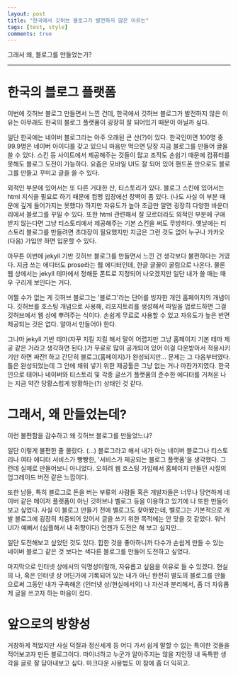 ```yaml
---
layout: post
title: "한국에서 깃허브 블로그가 발전하지 않은 이유는"
tags: [test, style]
comments: true
---
```


그래서 왜, 블로그를 만들었는가?

---

# 한국의 블로그 플랫폼

이번에 깃허브 블로그 만들면서 느낀 건데, 한국에서 깃허브 블로그가 발전하지 않은 이유는 아무래도 한국의 블로그 플랫폼이 굉장히 잘 되어있기 때문이 아닐까 싶다. 

일단 한국에는 네이버 블로그라는 아주 오래된 큰 산(?)이 있다. 한국인이면 100명 중 99.9명은 네이버 아이디를 갖고 있으니 마음만 먹으면 당장 지금 블로그를 만들어 글을 쓸 수 있다. 스킨 등 사이트에서 제공해주는 것들이 많고 조작도 손쉽기 때문에 컴퓨터를 못해도 블로그 도전이 가능하다. 요즘은 모바일 UI도 잘 되어 있어 핸드폰 만으로도 블로그를 만들고 꾸미고 글을 쓸 수 있다.

외적인 부분에 있어서는 또 다른 거대한 산, 티스토리가 있다. 블로그 스킨에 있어서는 html 지식을 필요로 하기 때문에 컴맹 입장에선 장벽이 좀 있다. (나도 사실 이 부분 때문에 깊게 들어가지는 못했다) 하지만 자유도가 높아 조금만 알면 굉장히 다양한 바운더리에서 블로그를 꾸밀 수 있다. 또한 html 관련해서 잘 모르더라도 외적인 부분에 구애받지 않는다면 그냥 티스토리에서 제공해주는 기본 스킨을 써도 무방하다. 옛날에는 티스토리 블로그를 만들려면 초대장이 필요했지만 지금은 그런 것도 없어 누구나 카카오(다음) 가입만 하면 입문할 수 있다.

아무튼 이번에 jekyll 기반 깃허브 블로그를 만들면서 느낀 건 생각보다 불편하다는 거였다. 지금 쓰는 에디터도 prose라는 웹 에디터인데, 한글 글꼴이 굴림으로 나온다. 물론 웹 상에서는 jekyll 테마에서 정해둔 폰트로 지정되어 나오겠지만 일단 내가 쓸 때는 매우 구리게 보인다는 거다. 

어쩔 수가 없는 게 깃허브 블로그는 '블로그'라는 단어를 빙자한 개인 홈페이지의 개념이다. 깃허브를 호스팅 개념으로 사용해, 리포지토리를 생성해서 파일을 업로드하면 그걸 깃허브에서 웹 상에 뿌려주는 식이다. 손쉽게 무료로 사용할 수 있고 자유도가 높은 반면 제공되는 것은 없다. 알아서 만들어야 한다. 

그나마 jekyll 기반 테마(자꾸 지킬 지킬 해서 말이 어렵지만 그냥 홈페이지 기본 테마 제공 같은 거라고 생각하면 된다.)가 무료로 많이 공개되어 있어 이걸 다운받아서 적용시키기만 하면 짜잔! 하고 간단히 블로그(홈페이지)가 완성되지만... 문제는 그 다음부터였다. 틀은 완성되었는데 그 안에 채워 넣기 위한 제공툴은 그냥 없는 거나 마찬가지였다. 한국인으로 태어나 네이버와 티스토리 및 각종 글쓰기 플랫폼의 준수한 에디터를 거쳐온 나는 지금 약간 당황스럽게 방황하는(?) 상태인 것 같다.

# 그래서, 왜 만들었는데?

이런 불편함을 감수하고 왜 깃허브 블로그를 만들었느냐?

일단 이렇게 불편한 줄 몰랐다. (...) 블로그라고 해서 내가 아는 네이버 블로그나 티스토리나 여타 에디터 서비스가 빵빵한, '서비스가 제공되는 블로그 플랫폼'을 생각했다. 그런데 실제로 만들어보니 아니었다. 오히려 웹 호스팅 가입해서 홈페이지 만들던 시절의 업그레이드 버전 같은 느낌이다.

또한 남들, 특히 블로그로 돈을 버는 부류의 사람들 혹은 개발자들은 너무나 당연하게 네이버 같은 메이저 플랫폼이 아닌 깃허브나 벨로그 등을 이용하고 있기에 나 또한 만들어보고 싶었다. 사실 이 블로그 만들기 전에 벨로그도 찾아봤는데, 벨로그는 기본적으로 개발 블로그에 굉장히 치중되어 있어서 글을 쓰기 위한 목적에는 안 맞을 것 같았다. 워낙 UI가 예뻐서 (심플해서 내 취향이다) 언젠가 도전은 해 보고 싶지만...

일단 도전해보고 싶었던 것도 있다. 힙한 것을 좋아하니까 다수가 손쉽게 만들 수 있는 네이버 블로그 같은 것 보다는 색다른 블로그를 만들어 도전하고 싶었다.

마지막으로 인터넷 상에서의 익명성이랄까, 자유롭고 싶음을 이유로 들 수 있겠다. 현실의 나, 혹은 인터넷 상 어딘가에 기록되어 있는 내가 아닌 완전히 별도의 블로그를 만듦으로써 그동안 내가 구축해온 (인터넷 상/현실에서의) 나 자신과 분리해서, 좀 더 자유롭게 글을 쓰고자 하는 마음이 컸다.

# 앞으로의 방향성

거창하게 적었지만 사실 덕질과 정신세계 등 어디 가서 쉽게 말할 수 없는 특이한 것들을 적어보고자 만든 블로그이다. 마이너하고 누군가 알아주지는 않을 지언정 내 독특한 생각을 글로 잘 담아내보고 싶다. 마크다운 사용법도 이 참에 좀 더 익히고.